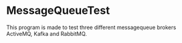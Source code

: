 # MessageQueueTest

This program is made to test three different messagequeue brokers ActiveMQ, Kafka and RabbitMQ.
